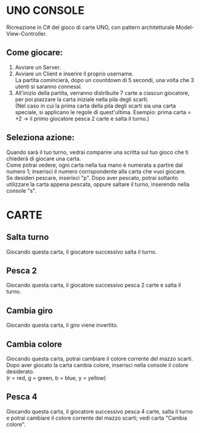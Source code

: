 # UNO CONSOLE
Ricreazione in C# del gioco di carte UNO, con pattern architetturale Model-View-Controller. 

## Come giocare: ##
1) Avviare un Server.
2) Avviare un Client e inserire il proprio username.\
  La partita comincierà, dopo un countdown di 5 secondi, una volta che 3 utenti si saranno connessi.
3) All'inizio della partita, verranno distribuite 7 carte a ciascun giocatore, per poi piazzare la carta iniziale nella pila degli scarti.\
  (Nel caso in cui la prima carta della pila degli scarti sia una carta speciale, si applicano le regole di quest'ultima. Esempio: prima carta = +2 -> il primo giocatore pesca 2 carte e salta il turno.)

## Seleziona azione: ##
Quando sarà il tuo turno, vedrai comparire una scritta sul tuo gioco che ti chiederà di giocare una carta.\
Come potrai vedere, ogni carta nella tua mano è numerata a partire dal numero 1; inserisci il numero corrispondente alla carta che vuoi giocare.\
Se desideri pescare, inserisci "p". Dopo aver pescato, potrai soltanto utilizzare la carta appena pescata, oppure saltare il turno, inserendo nella console "s".

# CARTE #

## Salta turno ##
Giocando questa carta, il giocatore successivo salta il turno.

## Pesca 2 ##
Giocando questa carta, il giocatore successivo pesca 2 carte e salta il turno.

## Cambia giro ##
Giocando questa carta, il giro viene invertito.

## Cambia colore ##
Giocando questa carta, potrai cambiare il colore corrente del mazzo scarti. Dopo aver giocato la carta cambia colore, inserisci nella console il colore desiderato. \
(r = red, g = green, b = blue, y = yellow)

## Pesca 4 ##
Giocando questa carta, il giocatore successivo pesca 4 carte, salta il turno e potrai cambiare il colore corrente del mazzo scarti; vedi carta "Cambia colore".
